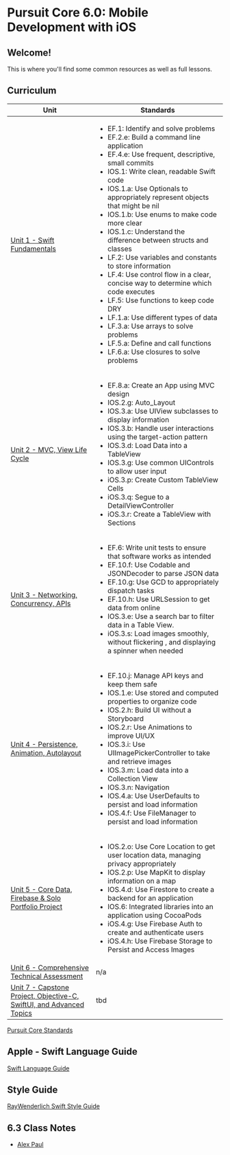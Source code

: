 # Pursuit Core 6.0: Mobile Development with iOS

## Welcome!

This is where you'll find some common resources as well as full lessons.

## Curriculum

| Unit | Standards |
| --- | --- |
| [Unit 1 - Swift Fundamentals](./fundamentals/README.md) | <ul><li>EF.1: Identify and solve problems</li><li>EF.2.e: Build a command line application</li><li>EF.4.e: Use frequent, descriptive, small commits</li><li>IOS.1: Write clean, readable Swift code</li><li>IOS.1.a: Use Optionals to appropriately represent objects that might be nil</li><li>IOS.1.b: Use enums to make code more clear</li><li>IOS.1.c: Understand the difference between structs and classes</li><li>LF.2: Use variables and constants to store information</li><li>LF.4: Use control flow in a clear, concise way to determine which code executes</li><li>LF.5: Use functions to keep code DRY</li><li>LF.1.a: Use different types of data</li><li>LF.3.a: Use arrays to solve problems</li><li>LF.5.a: Define and call functions</li><li>LF.6.a: Use closures to solve problems</li></ul> |
| [Unit 2 - MVC, View Life Cycle](./mvc-view-lifecycle/README.md)| <ul><li>EF.8.a: Create an App using MVC design</li><li>IOS.2.g: Auto_Layout</li><li>IOS.3.a: Use UIView subclasses to display information</li><li>IOS.3.b: Handle user interactions using the target-action pattern</li><li>IOS.3.d: Load Data into a TableView</li><li>IOS.3.g: Use common UIControls to allow user input</li><li>iOS.3.p: Create Custom TableView Cells</li><li>iOS.3.q: Segue to a DetailViewController</li><li>iOS.3.r: Create a TableView with Sections</li></ul> |
| [Unit 3 - Networking, Concurrency, APIs](./networking-concurrency-apis/README.md) | <ul><li>EF.6: Write unit tests to ensure that software works as intended</li><li>EF.10.f: Use Codable and JSONDecoder to parse JSON data</li><li>EF.10.g: Use GCD to appropriately dispatch tasks</li><li>EF.10.h: Use URLSession to get data from online</li><li>IOS.3.e: Use a search bar to filter data in a Table View.</li><li>iOS.3.s: Load images smoothly, without flickering , and displaying a spinner when needed</li></ul> |
| [Unit 4 - Persistence, Animation, Autolayout](./persistence-animation-autolayout/README.md) | <ul><li>EF.10.j: Manage API keys and keep them safe</li><li>IOS.1.e: Use stored and computed properties to organize code</li><li>IOS.2.h: Build UI without a Storyboard</li><li>IOS.2.r: Use Animations to improve UI/UX</li><li>IOS.3.i: Use UIImagePickerController to take and retrieve images</li><li>IOS.3.m: Load data into a Collection View</li><li>IOS.3.n: Navigation</li><li>IOS.4.a: Use UserDefaults to persist and load information</li><li>IOS.4.f: Use FileManager to persist and load information</li></ul> |
| [Unit 5 - Core Data, Firebase & Solo Portfolio Project](./core-data-firebase-and-solo-portfolio-project/README.md) | <ul><li>IOS.2.o: Use Core Location to get user location data, managing privacy appropriately</li><li>IOS.2.p: Use MapKit to display information on a map</li><li>IOS.4.d: Use Firestore to create a backend for an application</li><li>IOS.6: Integrated libraries into an application using CocoaPods</li><li>iOS.4.g: Use Firebase Auth to create and authenticate users</li><li>iOS.4.h: Use Firebase Storage to Persist and Access Images</li></ul> |
| [Unit 6 - Comprehensive Technical Assessment](./comprehensive-technical-assessment) | n/a |
| [Unit 7 - Capstone Project, Objective-C, SwiftUI, and Advanced Topics](./obj-c-and-advanced-topics) | tbd |

[Pursuit Core Standards](https://joinpursuit.github.io/Pursuit-Core-Standards/)


## Apple - Swift Language Guide
[Swift Language Guide](https://docs.swift.org/swift-book/LanguageGuide/TheBasics.html)  

## Style Guide
[RayWenderlich Swift Style Guide](https://github.com/raywenderlich/swift-style-guide#spacing)

## 6.3 Class Notes

- [Alex Paul](https://github.com/alexpaul/lecture-resources)
